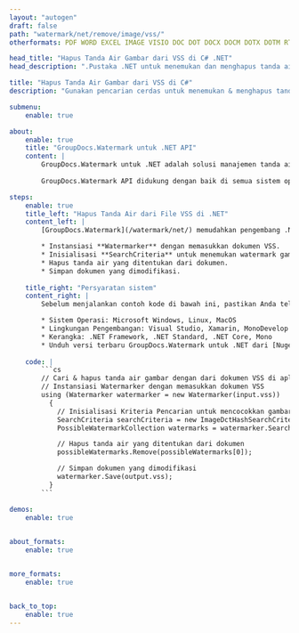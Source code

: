 ```yaml
---
layout: "autogen"
draft: false
path: "watermark/net/remove/image/vss/"
otherformats: PDF WORD EXCEL IMAGE VISIO DOC DOT DOCX DOCM DOTX DOTM RTF TXT XLSX XLSM XLTM XLT XLTX XLS XLSB XLAM SXC PPTX PPTM PPSX PPSM POTM POT POTX PPT PPS ODT BMP GIF JPEG JP2 PNG TIFF WEBP VSD VDX VSDX VSTX VSX VSSX VSDM VSSM VSTM VTX VDW VST

head_title: "Hapus Tanda Air Gambar dari VSS di C# .NET"
head_description: ".Pustaka .NET untuk menemukan dan menghapus tanda air gambar dari dokumen VSS menggunakan pencarian cerdas dalam aplikasi C#, ASP.NET, VB.NET & .NET Core menggunakan API GroupDocs.Watermark untuk .NET."

title: "Hapus Tanda Air Gambar dari VSS di C#"
description: "Gunakan pencarian cerdas untuk menemukan & menghapus tanda air gambar dari dokumen VSS dari dalam aplikasi C#, ASP.NET, VB.NET & .NET Core. Tentukan kriteria pencarian untuk mencari & menghapus tanda air yang ditentukan dari dokumen."

submenu:
    enable: true

about:
    enable: true
    title: "GroupDocs.Watermark untuk .NET API"
    content: |
        GroupDocs.Watermark untuk .NET adalah solusi manajemen tanda air lengkap untuk aplikasi .NET. Pengembang dapat dengan cepat melakukan operasi manipulasi tanda air seperti; tambahkan, edit, cari, dan hapus berbagai jenis tanda air dari dalam dokumen semua format file populer. Mendukung bekerja dengan teks dan tanda air gambar dalam berbagai dokumen termasuk PDF, Microsoft Word, Excel, PowerPoint, Visio, Email dan format gambar.
        
        GroupDocs.Watermark API didukung dengan baik di semua sistem operasi dan platform utama termasuk .NET Framework, .NET Standard, .NET Core, Mono, dan Xamarin.

steps:
    enable: true
    title_left: "Hapus Tanda Air dari File VSS di .NET"
    content_left: |
        [GroupDocs.Watermark](/watermark/net/) memudahkan pengembang .NET untuk mencari dan menghapus tanda air dengan pemformatan teks dari aplikasi mereka dengan menerapkan beberapa langkah mudah.

        * Instansiasi **Watermarker** dengan memasukkan dokumen VSS.
        * Inisialisasi **SearchCriteria** untuk menemukan watermark gambar.
        * Hapus tanda air yang ditentukan dari dokumen.
        * Simpan dokumen yang dimodifikasi.
        
    title_right: "Persyaratan sistem"
    content_right: |
        Sebelum menjalankan contoh kode di bawah ini, pastikan Anda telah menginstal prasyarat berikut di sistem Anda.

        * Sistem Operasi: Microsoft Windows, Linux, MacOS
        * Lingkungan Pengembangan: Visual Studio, Xamarin, MonoDevelop
        * Kerangka: .NET Framework, .NET Standard, .NET Core, Mono
        * Unduh versi terbaru GroupDocs.Watermark untuk .NET dari [Nuget](https://www.nuget.org/packages/GroupDocs.Watermark)
        
    code: |
        ```cs
        // Cari & hapus tanda air gambar dengan dari dokumen VSS di aplikasi C#, ASP.NET, VB.NET & .NET Core
        // Instansiasi Watermarker dengan memasukkan dokumen VSS
        using (Watermarker watermarker = new Watermarker(input.vss))
          {
            // Inisialisasi Kriteria Pencarian untuk mencocokkan gambar tertentu
            SearchCriteria searchCriteria = new ImageDctHashSearchCriteria(logo.png);
            PossibleWatermarkCollection watermarks = watermarker.Search(searchCriteria);

            // Hapus tanda air yang ditentukan dari dokumen
            possibleWatermarks.Remove(possibleWatermarks[0]);

            // Simpan dokumen yang dimodifikasi
            watermarker.Save(output.vss);
          }
        ```        

demos:
    enable: true
        

about_formats:
    enable: true


more_formats:
    enable: true


back_to_top:
    enable: true
---
```

